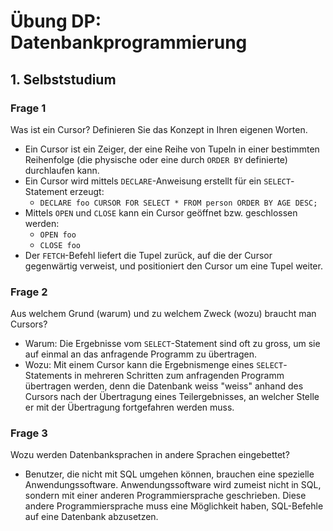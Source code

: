 # Übung DP: Datenbankprogrammierung

## 1. Selbststudium

### Frage 1

Was ist ein Cursor? Definieren Sie das Konzept in Ihren eigenen Worten.

- Ein Cursor ist ein Zeiger, der eine Reihe von Tupeln in einer bestimmten
  Reihenfolge (die physische oder eine durch `ORDER BY` definierte) durchlaufen
  kann.
- Ein Cursor wird mittels `DECLARE`-Anweisung erstellt für ein
  `SELECT`-Statement erzeugt:
    - `DECLARE foo CURSOR FOR SELECT * FROM person ORDER BY AGE DESC;`
- Mittels `OPEN` und `CLOSE` kann ein Cursor geöffnet bzw. geschlossen werden:
    - `OPEN foo`
    - `CLOSE foo`
- Der `FETCH`-Befehl liefert die Tupel zurück, auf die der Cursor gegenwärtig
  verweist, und positioniert den Cursor um eine Tupel weiter.

### Frage 2

Aus welchem  Grund (warum) und zu welchem Zweck (wozu) braucht man Cursors?

- Warum: Die Ergebnisse vom `SELECT`-Statement sind oft zu gross, um sie auf
  einmal an das anfragende Programm zu übertragen.
- Wozu: Mit einem Cursor kann die Ergebnismenge eines `SELECT`-Statements in
  mehreren Schritten zum anfragenden Programm übertragen werden, denn die
  Datenbank weiss "weiss" anhand des Cursors nach der Übertragung eines
  Teilergebnisses, an welcher Stelle er mit der Übertragung fortgefahren werden
  muss.

### Frage 3

Wozu werden Datenbanksprachen in andere Sprachen eingebettet?

- Benutzer, die nicht mit SQL umgehen können, brauchen eine spezielle
  Anwendungssoftware. Anwendungssoftware wird zumeist nicht in SQL, sondern mit
  einer anderen Programmiersprache geschrieben. Diese andere Programmiersprache
  muss eine Möglichkeit haben, SQL-Befehle auf eine Datenbank abzusetzen.
